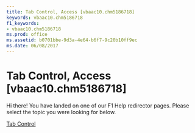 ```yaml
---
title: Tab Control, Access [vbaac10.chm5186718]
keywords: vbaac10.chm5186718
f1_keywords:
- vbaac10.chm5186718
ms.prod: office
ms.assetid: b0701bbe-9d3a-4e64-b6f7-9c20b10ff9ec
ms.date: 06/08/2017
---
```



# Tab Control, Access [vbaac10.chm5186718]

Hi there! You have landed on one of our F1 Help redirector pages. Please select the topic you were looking for below.

[Tab Control](http://msdn.microsoft.com/library/07b7f765-1c74-073e-4c0d-b1b300b898c9%28Office.15%29.aspx)

